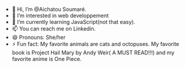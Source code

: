 - 👋 Hi, I’m @Aichatou Soumaré.
- 👀 I’m interested in web developpement 
- 🌱 I’m currently learning JavaScript(not that easy).
- 📫 You can reach me on Linkedin.
- 😄 Pronouns: She/her
- ⚡ Fun fact: My favorite animals are cats and octopuses. My favorite book is Project Hail Mary by Andy Weir( A MUST READ!!!) and my favorite anime is One Piece.


<!---
Zaza-Monkey/Zaza-Monkey is a ✨ special ✨ repository because its `README.md` (this file) appears on your GitHub profile.
You can click the Preview link to take a look at your changes.
--->
